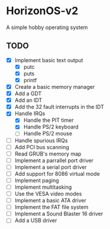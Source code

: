 # HorizonOS-v2
A simple hobby operating system

## TODO
- [x] Implement basic text output
    - [x] putc
    - [x] puts
    - [x] printf
- [x] Create a basic memory manager
- [x] Add a GDT
- [x] Add an IDT
- [x] Add the 32 fault interrupts in the IDT
- [x] Handle IRQs
    - [x] Handle the PIT timer
    - [x] Handle PS/2 keyboard
    - [ ] Handle PS/2 mouse
- [ ] Handle spurious IRQs
- [ ] Add PCI bus scanning
- [ ] Read GRUB's memory map
- [ ] Implement a parrallel port driver
- [ ] Implement a serial port driver
- [ ] Add support for 8086 virtual mode
- [ ] Implement paging
- [ ] Implement multitasking
- [ ] Use the VESA video modes
- [ ] Implement a basic ATA driver
- [ ] Implement the FAT file system
- [ ] Implement a Sound Blaster 16 driver
- [ ] Add a USB driver